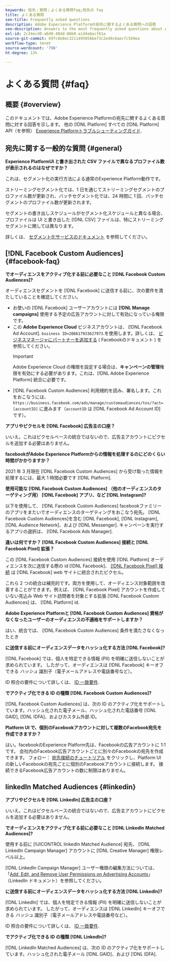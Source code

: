 ```yaml
---
keywords: 宛先；質問；よくある質問faq;宛先の faq
title: よくある質問
seo-title: Frequently asked questions
description: Adobe Experience Platformの宛先に関するよくある質問への回答
seo-description: Answers to the most frequently asked questions about Adobe Experience Platform destinations
exl-id: 2c34ecd0-a6d0-48dd-86b0-a144a6acf61a
source-git-commit: 69fc8e8ec3211495056be73c2e49c6aecfc569ea
workflow-type: tm+mt
source-wordcount: '798'
ht-degree: 13%

---
```


# よくある質問 {#faq}

## 概要 {#overview}

このドキュメントでは、Adobe Experience Platformの宛先に関するよくある質問に対する回答を示します。 他の [!DNL Platform] すべての [!DNL Platform] API（を参照） [Experience Platformトラブルシューティングガイド](../landing/troubleshooting.md).

## 宛先に関する一般的な質問 {#general}

**Experience PlatformUI と書き出された CSV ファイルで異なるプロファイル数が表示されるのはなぜですか？**

これは、セグメント化の実行方法による通常のExperience Platform動作です。

ストリーミングセグメント化では、1 日を通じてストリーミングセグメントのプロファイル数が更新され、バッチセグメント化では、24 時間に 1 回、バッチセグメントのプロファイル数が更新されます。

セグメントの書き出しスケジュールがセグメント化スケジュールと異なる場合、プロファイルは UI と書き出した [!DNL CSV] ファイルは、特にストリーミングセグメントに関しては異なります。

詳しくは、 [セグメント化サービスのドキュメント](../segmentation/home.md) を参照してください。

## [!DNL Facebook Custom Audiences] {#facebook-faq}

**でオーディエンスをアクティブ化する前に必要なこと [!DNL Facebook Custom Audiences]?**

オーディエンスセグメントを [!DNL Facebook] に送信する前に、次の要件を満たしていることを確認してください。

* お使いの [!DNL Facebook] ユーザーアカウントには **[!DNL Manage campaigns]** 使用する予定の広告アカウントに対して有効になっている権限です。
* この **Adobe Experience Cloud** ビジネスアカウントは、 [!DNL Facebook Ad Account]. `business ID=206617933627973`.を使用します。詳しくは、 [ビジネスマネージャにパートナーを追加する](https://www.facebook.com/business/help/1717412048538897) ( Facebookのドキュメント ) を参照してください。
   >[!IMPORTANT]
   >
   > Adobe Experience Cloud の権限を設定する場合は、**キャンペーンの管理**&#x200B;権限を有効にする必要があります。これは、[!DNL Adobe Experience Platform] 統合に必要です。
* [!DNL Facebook Custom Audiences] 利用規約を読み、署名します。これをおこなうには、`https://business.facebook.com/ads/manage/customaudiences/tos/?act=[accountID]` に進みます（`accountID` は [!DNL Facebook Ad Account ID] です）。

**アプリやピクセルを [!DNL Facebook] 広告主の口座？**

いいえ。これはピクセルベースの統合ではないので、広告主アカウントにピクセルを追加する必要はありません。

**facebookがAdobe Experience Platformからの情報を処理するのにどのくらい時間がかかりますか？**

2021 年 3 月現在 [!DNL Facebook Custom Audiences] から受け取った情報を処理するには、最大 1 時間必要です [!DNL Platform].

**使用可能な [!DNL Facebook Custom Audiences] （他のオーディエンスのターゲティング用） [!DNL Facebook] アプリ、など [!DNL Instagram]?**

以下を使用して、 [!DNL Facebook Custom Audiences] facebookファミリーのアプリをまたいでオーディエンスのターゲティングをおこなう宛先。 [!DNL Facebook Custom Audiences]を含む [!DNL Facebook], [!DNL Instagram], [!DNL Audience Network]、および [!DNL Messenger]. キャンペーンを実行するアプリの選択は、 [!DNL Facebook Ads Manager].

**違いは何ですか？ [!DNL Facebook Custom Audiences] 接続と [!DNL Facebook Pixel] 拡張？**

この [!DNL Facebook Custom Audiences] 接続を使用 [!DNL Platform] オーディエンスを次に送信する際の id [!DNL Facebook]、 [[!DNL Facebook Pixel] 接続](../destinations/catalog/advertising/facebook-pixel.md) は [!DNL Facebook] web サイトに統合されたピクセル。

これら 2 つの統合は補完的です。両方を使用して、オーディエンス対象範囲を改善することができます。例えば、 [!DNL Facebook Pixel] アカウントを作成していない見込み Web サイト訪問者を対象とする拡張 [!DNL Facebook Custom Audiences] は、 [!DNL Platform] id.

**Adobe Experience Platformと [!DNL Facebook Custom Audiences] 資格がなくなったユーザーのオーディエンスの不適格をサポートしますか？**

はい、統合では、 [!DNL Facebook Custom Audiences] 条件を満たさなくなったとき

**に送信する前にオーディエンスデータをハッシュ化する方法 [!DNL Facebook]?**

[!DNL Facebook] では、個人を特定できる情報 (PII) を明確に送信しないことが求められています。 したがって、オーディエンスは [!DNL Facebook] キーオフできる *ハッシュ* 識別子（電子メールアドレスや電話番号など）。

ID 照合の要件について詳しくは、 [ID 一致要件](catalog/social/facebook.md#id-matching-requirements).

**でアクティブ化できる ID の種類 [!DNL Facebook Custom Audiences]?**

[!DNL Facebook Custom Audiences] は、次の ID のアクティブ化をサポートしています。ハッシュ化された電子メール、ハッシュ化された電話番号 [!DNL GAID], [!DNL IDFA]、およびカスタム外部 ID。

**Platform UI で、個別のFacebookアカウントに対して複数のFacebook宛先を作成できますか？**

はい。facebookのExperience Platform先は、Facebookの広告アカウントに 1:1 です。 会社内のFacebook広告アカウントごとに別々のFacebookの宛先を作成できます。 フォロー： [宛先接続のチュートリアル](/help/destinations/ui/connect-destination.md) をクリックし、Platform UI の新しいFacebookの宛先ごとに個別のFacebookアカウントに接続します。 接続できるFacebook広告アカウントの数に制限はありません。

## linkedIn Matched Audiences {#linkedin}

**アプリやピクセルを [!DNL LinkedIn] 広告主の口座？**

いいえ。これはピクセルベースの統合ではないので、広告主アカウントにピクセルを追加する必要はありません。

**でオーディエンスをアクティブ化する前に必要なこと [!DNL LinkedIn Matched Audiences]?**

使用する前に [!UICONTROL linkedIn Matched Audience] 宛先、 [!DNL LinkedIn Campaign Manager] アカウントに [!DNL Creative Manager] 権限レベル以上。

[!DNL LinkedIn Campaign Manager] ユーザー権限の編集方法については、「[Add, Edit, and Remove User Permissions on Advertising Accounts](https://www.linkedin.com/help/lms/answer/5753)」（LinkedIn ドキュメント）を参照してください。

**に送信する前にオーディエンスデータをハッシュ化する方法 [!DNL LinkedIn]?**

[!DNL LinkedIn] では、個人を特定できる情報 (PII) を明確に送信しないことが求められています。 したがって、オーディエンスは [!DNL LinkedIn] キーオフできる *ハッシュ* 識別子（電子メールアドレスや電話番号など）。

ID 照合の要件について詳しくは、 [ID 一致要件](catalog/social/linkedin.md#id-matching-requirements).

**でアクティブ化できる ID の種類 [!DNL LinkedIn]?**

[!DNL LinkedIn Matched Audiences] は、次の ID のアクティブ化をサポートしています。ハッシュ化された電子メール [!DNL GAID]、および [!DNL IDFA].
